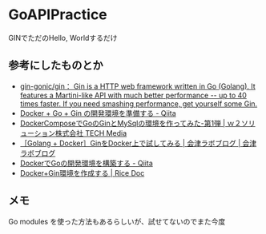 # GoAPIPractice
GINでただのHello, Worldするだけ

## 参考にしたものとか

* [gin-gonic/gin： Gin is a HTTP web framework written in Go (Golang). It features a Martini-like API with much better performance -- up to 40 times faster. If you need smashing performance, get yourself some Gin.](https://github.com/gin-gonic/gin#quick-start)
* [Docker + Go + Gin の開発環境を準備する - Qiita](https://qiita.com/kkeisuke/items/7cd4d5834386666faab3)
* [DockerComposeでGoのGinとMySqlの環境を作ってみた-第1弾 | ｗ２ソリューション株式会社 TECH Media](https://www.w2solution.co.jp/tech/2020/03/25/dockercompose%E3%81%A7go%E3%81%AEgin%E3%81%A8mysql%E3%81%AE%E7%92%B0%E5%A2%83%E3%82%92%E4%BD%9C%E3%81%A3%E3%81%A6%E3%81%BF%E3%81%9F-%E7%AC%AC1%E5%BC%BE/)
* [［Golang + Docker］GinをDocker上で試してみる | 会津ラボブログ | 会津ラボブログ](https://www.aizulab.com/blog/gin-docker/)
* [DockerでGoの開発環境を構築する - Qiita](https://qiita.com/uji_/items/8c9eda89526abe0ba900)
* [Docker+Gin環境を作成する | Rice Doc](https://www.ricedoc.com/posts/2019/12/12/_03.html)

## メモ

Go modules を使った方法もあるらしいが、試せてないのでまた今度